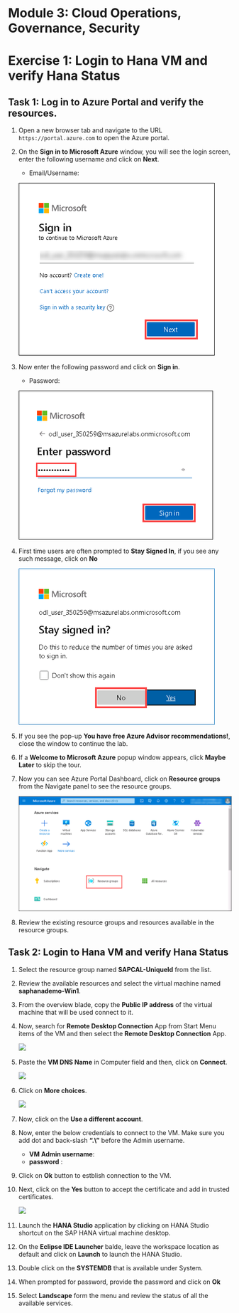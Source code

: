 # Module 3: Cloud Operations, Governance, Security

# Exercise 1:	Login to Hana VM and verify Hana Status 

## Task 1: Log in to Azure Portal and verify the resources.

1.  Open a new browser tab and navigate to the URL `https://portal.azure.com` to open the Azure portal.

1. On the **Sign in to Microsoft Azure** window, you will see the login screen, enter the following username and click on **Next**.

   * Email/Username: <inject key="AzureAdUserEmail"></inject>

   ![](https://github.com/CloudLabsAI-Azure/AIW-SAP-on-Azure/blob/main/media/M2-Ex1-portalsignin-1.png?raw=true)

1. Now enter the following password and click on **Sign in**. 

   * Password: <inject key="AzureAdUserPassword"></inject>
   
   ![](https://github.com/CloudLabsAI-Azure/AIW-SAP-on-Azure/blob/main/media/M2-Ex1-portalsignin-2.png?raw=true)

1. First time users are often prompted to **Stay Signed In**, if you see any such message, click on **No**

   ![](https://github.com/CloudLabsAI-Azure/AIW-SAP-on-Azure/blob/main/media/M2-Ex1-portalsignin-3.png?raw=true)

1. If you see the pop-up **You have free Azure Advisor recommendations!**, close the window to continue the lab.

1. If a **Welcome to Microsoft Azure** popup window appears, click **Maybe Later** to skip the tour.

1. Now you can see Azure Portal Dashboard, click on **Resource groups** from the Navigate panel to see the resource groups.

   ![](https://github.com/CloudLabsAI-Azure/AIW-SAP-on-Azure/blob/main/media/M2-Ex1-rg.png?raw=true)
   
1. Review the existing resource groups and resources available in the resource groups.

## Task 2:	Login to Hana VM and verify Hana Status 
   
1. Select the resource group named **SAPCAL-UniqueId** from the list.

1. Review the available resources and select the virtual machine named **saphanademo-Win1**.

1. From the overview blade, copy the **Public IP address** of the virtual machine that will be used connect to it.

1. Now, search for **Remote Desktop Connection** App from Start Menu items of the VM and then select the **Remote Desktop Connection** App. 

   ![](https://github.com/CloudLabsAI-Azure/Know-Before-You-Go/blob/main/Labs/images/copypasteissue-3.png)

1. Paste the **VM DNS Name** in Computer field and then, click on **Connect**. 

   ![](https://github.com/CloudLabsAI-Azure/Know-Before-You-Go/blob/main/Labs/images/copypasteissue-4.png)

1. Click on **More choices**.  

   ![](https://github.com/CloudLabsAI-Azure/Know-Before-You-Go/blob/main/Labs/images/copypasteissue-5.png)

1. Now, click on the **Use a different account**.

1. Now, enter the below credentials to connect to the VM. Make sure you add dot and back-slash **“.\”** before the Admin username. 

    - **VM Admin username**:
    - **password** :
  
1.  Click on **Ok** button to estblish connection to the VM. 

1. Next, click on the **Yes** button to accept the certificate and add in trusted certificates.  

   ![](https://github.com/CloudLabsAI-Azure/Know-Before-You-Go/blob/main/Labs/images/copypasteissue-8.png)
  
1. Launch the **HANA Studio** application by clicking on HANA Studio shortcut on the SAP HANA virtual machine desktop.  

1. On the **Eclipse IDE Launcher** balde, leave the workspace location as default and click on **Launch** to launch the HANA Studio.

1. Double click on the **SYSTEMDB** that is available under System.

1. When prompted for password, provide the password and click on **Ok**

1. Select **Landscape** form the menu and review the status of all the available services.

